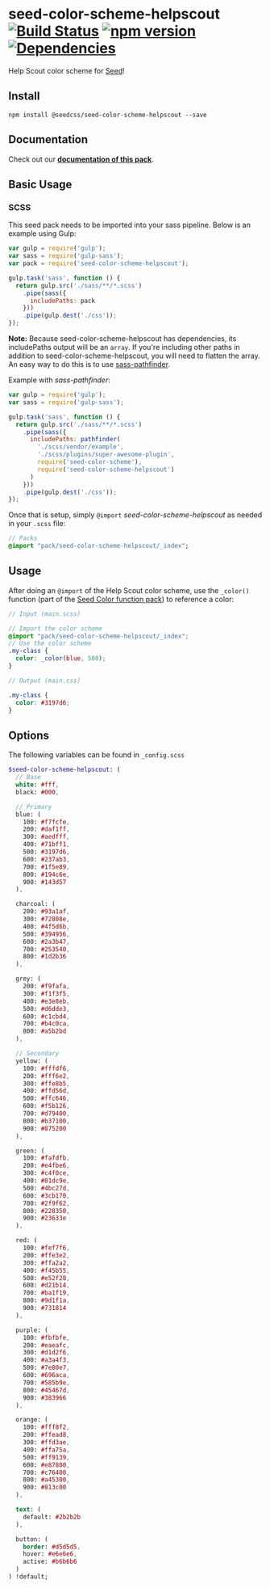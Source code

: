 # seed-color-scheme-helpscout [![Build Status](https://travis-ci.org/helpscout/seed-color-scheme-helpscout.svg?branch=master)](https://travis-ci.org/helpscout/seed-color-scheme-helpscout) [![npm version](https://badge.fury.io/js/%40seedcss%2Fseed-color-scheme-helpscout.svg)](https://badge.fury.io/js/%40seedcss%2Fseed-color-scheme-helpscout) [![Dependencies](https://david-dm.org/helpscout/seed-color-scheme-helpscout.svg)](https://david-dm.org/helpscout/seed-color-scheme-helpscout)

Help Scout color scheme for [Seed](https://github.com/helpscout/seed)!

## Install
```
npm install @seedcss/seed-color-scheme-helpscout --save
```

## Documentation
Check out our **[documentation of this pack](http://developer.helpscout.net/seed/packs/seed-color-scheme-helpscout/)**.


## Basic Usage

### SCSS
This seed pack needs to be imported into your sass pipeline. Below is an example using Gulp:


```javascript
var gulp = require('gulp');
var sass = require('gulp-sass');
var pack = require('seed-color-scheme-helpscout');

gulp.task('sass', function () {
  return gulp.src('./sass/**/*.scss')
    .pipe(sass({
      includePaths: pack
    }))
    .pipe(gulp.dest('./css'));
});
```

**Note:** Because seed-color-scheme-helpscout has dependencies, its includePaths output will be an `array`. If you're including other paths in addition to seed-color-scheme-helpscout, you will need to flatten the array. An easy way to do this is to use [sass-pathfinder](https://github.com/itsjonq/sass-pathfinder).

Example with *sass-pathfinder*:

```javascript
var gulp = require('gulp');
var sass = require('gulp-sass');

gulp.task('sass', function () {
  return gulp.src('./sass/**/*.scss')
    .pipe(sass({
      includePaths: pathfinder(
        './scss/vendor/example',
        './scss/plugins/super-awesome-plugin',
        require('seed-color-scheme'),
        require('seed-color-scheme-helpscout')
      )
    }))
    .pipe(gulp.dest('./css'));
});
```


Once that is setup, simply `@import` *seed-color-scheme-helpscout* as needed in your `.scss` file:

```sass
// Packs
@import "pack/seed-color-scheme-helpscout/_index";
```


## Usage

After doing an `@import` of the Help Scout color scheme, use the `_color()` function (part of the [Seed Color function pack](https://github.com/helpscout/seed-color-fn/)) to reference a color:

```scss
// Input (main.scss)

// Import the color scheme
@import "pack/seed-color-scheme-helpscout/_index";
// Use the color scheme
.my-class {
  color: _color(blue, 500);
}
```

```scss
// Output (main.css)

.my-class {
  color: #3197d6;
}
```


## Options

The following variables can be found in `_config.scss`

```sass
$seed-color-scheme-helpscout: (
  // Base
  white: #fff,
  black: #000,

  // Primary
  blue: (
    100: #f7fcfe,
    200: #daf1ff,
    300: #aedfff,
    400: #71bff1,
    500: #3197d6,
    600: #237ab3,
    700: #1f5e89,
    800: #194c6e,
    900: #143d57
  ),

  charcoal: (
    200: #93a1af,
    300: #72808e,
    400: #4f5d6b,
    500: #394956,
    600: #2a3b47,
    700: #253540,
    800: #1d2b36
  ),

  grey: (
    200: #f9fafa,
    300: #f1f3f5,
    400: #e3e8eb,
    500: #d6dde3,
    600: #c1cbd4,
    700: #b4c0ca,
    800: #a5b2bd
  ),

  // Secondary
  yellow: (
    100: #fffdf6,
    200: #fff6e2,
    300: #ffe8b5,
    400: #ffd56d,
    500: #ffc646,
    600: #f5b126,
    700: #d79400,
    800: #b37100,
    900: #875200
  ),

  green: (
    100: #fafdfb,
    200: #e4fbe6,
    300: #c4f0ce,
    400: #81dc9e,
    500: #4bc27d,
    600: #3cb170,
    700: #2f9f62,
    800: #228350,
    900: #23633e
  ),

  red: (
    100: #fef7f6,
    200: #ffe3e2,
    300: #ffa2a2,
    400: #f45b55,
    500: #e52f28,
    600: #d21b14,
    700: #ba1f19,
    800: #9d1f1a,
    900: #731814
  ),

  purple: (
    100: #fbfbfe,
    200: #eaeafc,
    300: #d1d2f6,
    400: #a3a4f3,
    500: #7e80e7,
    600: #696aca,
    700: #585b9e,
    800: #45467d,
    900: #383966
  ),

  orange: (
    100: #fff8f2,
    200: #ffead8,
    300: #ffd3ae,
    400: #ffa75a,
    500: #ff9139,
    600: #e87800,
    700: #c76400,
    800: #a45300,
    900: #813c00
  ),

  text: (
    default: #2b2b2b
  ),

  button: (
    border: #d5d5d5,
    hover: #e6e6e6,
    active: #b6b6b6
  )
) !default;
```
